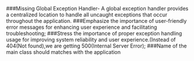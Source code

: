 ###Missing Global Exception Handler- A global exception handler provides a centralized location to handle all uncaught exceptions that occur throughout the application. 
###Emphasize the importance of user-friendly error messages for enhancing user experience and facilitating troubleshooting;
###Stress the importance of proper exception handling usage for improving system reliability and user experience.(Instead of 404(Not found),we are getting 500(Internal Server Error); 
###Name of the main class should matches with the application